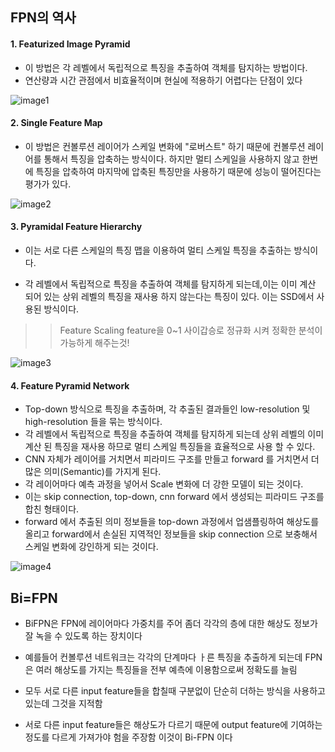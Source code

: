 ## FPN의 역사

#### 1.  Featurized Image Pyramid

- 이 방법은 각 레벨에서 독립적으로 특징을 추출하여 객체를 탐지하는 방법이다. 
- 연산량과 시간 관점에서 비효율적이며 현실에 적용하기 어렵다는 단점이 있다

![image1](https://img1.daumcdn.net/thumb/R1280x0/?scode=mtistory2&fname=https%3A%2F%2Fblog.kakaocdn.net%2Fdn%2Fc9fbUC%2FbtquatVdynO%2Fy0sHZPytUMY1aMmQ2mZBE0%2Fimg.png)

#### 2. Single Feature Map

- 이 방법은 컨볼루션 레이어가 스케일 변화에 "로버스트" 하기 때문에 컨볼루션 레이어를 통해서 특징을 압축하는 방식이다. 하지만 멀티 스케일을 사용하지 않고 한번에 특징을 압축하여 마지막에 압축된 특징만을 사용하기 때문에 성능이 떨어진다는 평가가 있다. 

![image2](https://img1.daumcdn.net/thumb/R1280x0/?scode=mtistory2&fname=https%3A%2F%2Fblog.kakaocdn.net%2Fdn%2FCIL62%2Fbtquc2BRy6m%2FLHHSDkG2yTcJJShJxQq9h1%2Fimg.png)

#### 3. Pyramidal Feature Hierarchy

- 이는 서로 다른 스케일의 특징 맵을 이용하여 멀티 스케일 특징을 추출하는 방식이다.

- 각 레벨에서 독립적으로 특징을 추출하여 객체를 탐지하게 되는데,이는 이미 계산 되어 있는 상위 레벨의 특징을 재사용 하지 않는다는 특징이 있다. 이는 SSD에서 사용된 방식이다.

>> Feature Scaling 
>feature을 0~1 사이갑승로 정규화 시켜 정확한 분석이 가능하게 해주는것!

![image3](https://img1.daumcdn.net/thumb/R1280x0/?scode=mtistory2&fname=https%3A%2F%2Fblog.kakaocdn.net%2Fdn%2FdgMQdR%2FbtqubTSVsGf%2FUb7AYjHyJWz39ou6bISqhK%2Fimg.png)


#### 4. Feature Pyramid Network

- Top-down 방식으로 특징을 추출하며, 각 추출된 결과들인 low-resolution 및 high-resolution 들을 묶는 방식이다. 
- 각 레벨에서 독립적으로 특징을 추출하여 객체를 탐지하게 되는데 상위 레벨의 이미 계산 된 특징을 재사용 하므로 멀티 스케일 특징들을 효율적으로 사용 할 수 있다. 
- CNN 자체가 레이어를 거치면서 피라미드 구조를 만들고 forward 를 거치면서 더 많은 의미(Semantic)를 가지게 된다. 
- 각 레이어마다 예측 과정을 넣어서 Scale 변화에 더 강한 모델이 되는 것이다. 
- 이는 skip connection, top-down, cnn forward 에서 생성되는 피라미드 구조를 합친 형태이다. 
- forward 에서 추출된 의미 정보들을 top-down 과정에서 업샘플링하여 해상도를 올리고 forward에서 손실된 지역적인 정보들을 skip connection 으로 보충해서 스케일 변화에 강인하게 되는 것이다.

![image4](https://img1.daumcdn.net/thumb/R1280x0/?scode=mtistory2&fname=https%3A%2F%2Fblog.kakaocdn.net%2Fdn%2F16xz2%2FbtqubeXA8WS%2FmQUOaaqCKPwUL5cVYDMl8k%2Fimg.png)

## Bi=FPN 

- BiFPN은 FPN에 레이어마다 가중치를 주어 좀더 각각의 층에 대한 해상도 정보가 잘 녹을 수 있도록 하는 장치이다

- 예를들어 컨볼루션 네트워크는 각각의 단계마다 ㅏ른 특징을 추출하게 되는데 FPN은 여러 해상도를 가지는 특징들을 전부 예측에 이용함으로써 정확도를 늘림 

- 모두 서로 다른 input feature들을 합칠때 구분없이 단순히 더하는 방식을 사용하고 있는데 그것을 지적함

- 서로 다른 input feature들은 해상도가 다르기 때문에 output feature에 기여하는 정도를 다르게 가져가야 험을 주장함  이것이 Bi-FPN 이다


 


 
 

